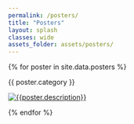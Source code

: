 ```yaml
---
permalink: /posters/
title: "Posters"
layout: splash
classes: wide
assets_folder: assets/posters/
---
```


{% for poster in site.data.posters %}

  <div style:'float:left'>
      <p><b></b>{{ poster.category }}</b></p>
      <a href="{{site.baseurl}}{{page.assets_folder}}{{poster.image}}" target="_blank" class=".btn .btn--success .btn--large">
        <img src="{{site.baseurl}}{{page.assets_folder}}{{poster.thumbnail}}" alt="{{poster.description}}">
      </a>
    <!-- w300 A4 -->
  </div>


{% endfor %}
